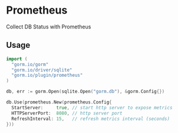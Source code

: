 # Prometheus

Collect DB Status with Prometheus

## Usage

```go
import (
  "gorm.io/gorm"
  "gorm.io/driver/sqlite"
  "gorm.io/plugin/prometheus"
)

db, err := gorm.Open(sqlite.Open("gorm.db"), &gorm.Config{})

db.Use(prometheus.New(prometheus.Config{
  StartServer:     true, // start http server to expose metrics
  HTTPServerPort:  8080, // http server port
  RefreshInterval: 15,   // refresh metrics interval (seconds)
}))
```
